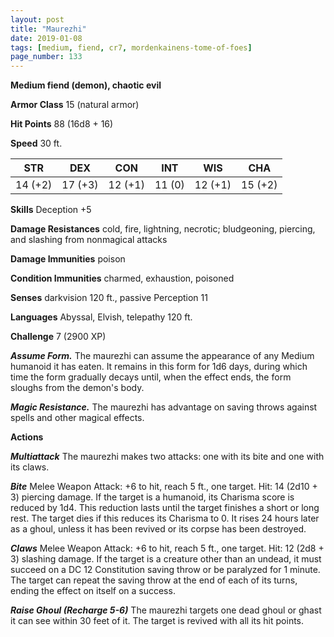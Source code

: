 ```yaml
---
layout: post
title: "Maurezhi"
date: 2019-01-08
tags: [medium, fiend, cr7, mordenkainens-tome-of-foes]
page_number: 133
---
```


**Medium fiend (demon), chaotic evil**

**Armor Class** 15 (natural armor)

**Hit Points** 88  (16d8 + 16)

**Speed** 30 ft.

|   STR   |   DEX   |   CON   |   INT   |   WIS   |   CHA   |
|:-------:|:-------:|:-------:|:-------:|:-------:|:-------:|
| 14 (+2) | 17 (+3) | 12 (+1) | 11 (0) | 12 (+1) | 15 (+2) |

**Skills** Deception +5

**Damage Resistances** cold, fire, lightning, necrotic; bludgeoning, piercing, and slashing from nonmagical attacks

**Damage Immunities** poison

**Condition Immunities** charmed, exhaustion, poisoned

**Senses** darkvision 120 ft., passive Perception 11

**Languages** Abyssal, Elvish, telepathy 120 ft.

**Challenge** 7 (2900 XP)

***Assume Form.*** The maurezhi can assume the appearance of any Medium humanoid it has eaten. It remains in this form for 1d6 days, during which time the form gradually decays until, when the effect ends, the form sloughs from the demon's body.

***Magic Resistance.*** The maurezhi has advantage on saving throws against spells and other magical effects.

**Actions**

***Multiattack*** The maurezhi makes two attacks: one with its bite and one with its claws.

***Bite*** Melee Weapon Attack: +6 to hit, reach 5 ft., one target. Hit: 14 (2d10 + 3) piercing damage. If the target is a humanoid, its Charisma score is reduced by 1d4. This reduction lasts until the target finishes a short or long rest. The target dies if this reduces its Charisma to 0. It rises 24 hours later as a ghoul, unless it has been revived or its corpse has been destroyed.

***Claws*** Melee Weapon Attack: +6 to hit, reach 5 ft., one target. Hit: 12 (2d8 + 3) slashing damage. If the target is a creature other than an undead, it must succeed on a DC 12 Constitution saving throw or be paralyzed for 1 minute. The target can repeat the saving throw at the end of each of its turns, ending the effect on itself on a success.

***Raise Ghoul (Recharge 5-6)*** The maurezhi targets one dead ghoul or ghast it can see within 30 feet of it. The target is revived with all its hit points.